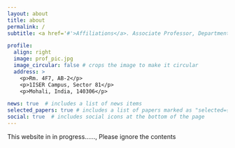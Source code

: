 ```yaml
---
layout: about
title: about
permalink: /
subtitle: <a href='#'>Affiliations</a>. Associate Professor, Department of Biological Sciences, Indian Institute of Science Education and Research Mohali

profile:
  align: right
  image: prof_pic.jpg
  image_circular: false # crops the image to make it circular
  address: >
    <p>Rm. 4F7, AB-2</p>
    <p>1ISER Campus, Sector 81</p>
    <p>Mohali, India, 140306</p>

news: true  # includes a list of news items
selected_papers: true # includes a list of papers marked as "selected={true}"
social: true  # includes social icons at the bottom of the page
---
```


This website in in progress......, Please ignore the contents
<!-- Write your biography here. Tell the world about yourself. Link to your favorite [subreddit](http://reddit.com). You can put a picture in, too. The code is already in, just name your picture `prof_pic.jpg` and put it in the `img/` folder.

Put your address / P.O. box / other info right below your picture. You can also disable any these elements by editing `profile` property of the YAML header of your `_pages/about.md`. Edit `_bibliography/papers.bib` and Jekyll will render your [publications page](/al-folio/publications/) automatically.

Link to your social media connections, too. This theme is set up to use [Font Awesome icons](http://fortawesome.github.io/Font-Awesome/) and [Academicons](https://jpswalsh.github.io/academicons/), like the ones below. Add your Facebook, Twitter, LinkedIn, Google Scholar, or just disable all of them. -->
